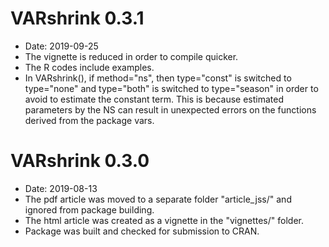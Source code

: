 # VARshrink 0.3.1
* Date: 2019-09-25
* The vignette is reduced in order to compile quicker.
* The R codes include examples.
* In VARshrink(), if method="ns", then type="const" is switched to type="none"
and type="both" is switched to type="season" in order to avoid to estimate the constant term. This is because estimated parameters by the NS can result in unexpected errors on the functions derived from the package vars.

# VARshrink 0.3.0
* Date: 2019-08-13
* The pdf article was moved to a separate folder "article_jss/" and ignored from package building.
* The html article was created as a vignette in the "vignettes/" folder.
* Package was built and checked for submission to CRAN.
